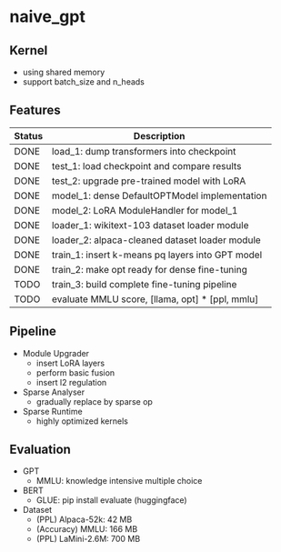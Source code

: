 # naive_gpt

## Kernel
+ using shared memory
+ support batch_size and n_heads


## Features
| Status | Description                                      |
| ------ | ------------------------------------------------ |
| DONE   | load_1: dump transformers into checkpoint        |
| DONE   | test_1: load checkpoint and compare results      |
| DONE   | test_2: upgrade pre-trained model with LoRA      |
| DONE   | model_1: dense DefaultOPTModel implementation    |
| DONE   | model_2: LoRA ModuleHandler for model_1          |
| DONE   | loader_1: wikitext-103 dataset loader module     |
| DONE   | loader_2: alpaca-cleaned dataset loader module   |
| DONE   | train_1: insert k-means pq layers into GPT model |
| DONE   | train_2: make opt ready for dense fine-tuning    |
| TODO   | train_3: build complete fine-tuning pipeline     |
| TODO   | evaluate MMLU score, [llama, opt] * [ppl, mmlu]  |


## Pipeline
+ Module Upgrader
  + insert LoRA layers
  + perform basic fusion
  + insert l2 regulation
+ Sparse Analyser
  + gradually replace by sparse op
+ Sparse Runtime
  + highly optimized kernels


## Evaluation
+ GPT
  + MMLU: knowledge intensive multiple choice
+ BERT
  + GLUE: pip install evaluate (huggingface)
+ Dataset
  + (PPL) Alpaca-52k: 42 MB
  + (Accuracy) MMLU: 166 MB
  + (PPL) LaMini-2.6M: 700 MB

